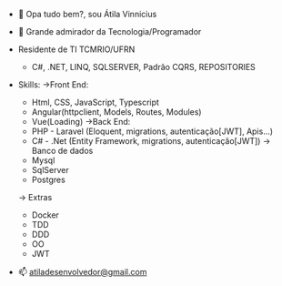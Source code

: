 - 👋 Opa tudo bem?, sou Átila Vinnicius
- 👀 Grande admirador da Tecnologia/Programador
- Residente de TI TCMRIO/UFRN
  * C#, .NET, LINQ, SQLSERVER, Padrão CQRS, REPOSITORIES
- Skills:
  ->Front End:
    * Html, CSS, JavaScript, Typescript
    * Angular(httpclient, Models, Routes, Modules)
    * Vue(Loading)
  ->Back End:
    * PHP - Laravel (Eloquent, migrations, autenticação[JWT], Apis...)
    * C#  - .Net (Entity Framework, migrations, autenticação[JWT])
  -> Banco de dados
  * Mysql
  * SqlServer
  * Postgres
  
  -> Extras
  * Docker
  * TDD
  * DDD
  * OO
  * JWT
- 📫 atiladesenvolvedor@gmail.com
